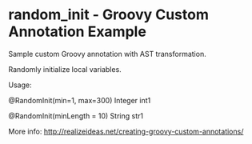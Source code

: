 # random_init - Groovy Custom Annotation Example

Sample custom Groovy annotation with AST transformation.

Randomly initialize local variables.

Usage:

@RandomInit(min=1, max=300) Integer int1

@RandomInit(minLength = 10) String str1

More info: http://realizeideas.net/creating-groovy-custom-annotations/

